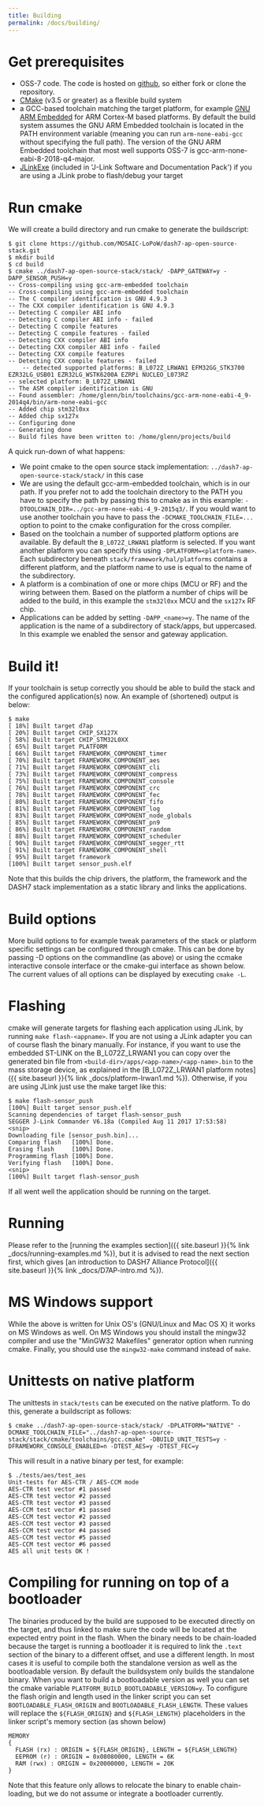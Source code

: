 ```yaml
---
title: Building
permalink: /docs/building/
---
```



# Get prerequisites

- OSS-7 code. The code is hosted on [github](https://github.com/mosaic-lopow/dash7-ap-open-source-stack/), so either fork or clone the repository.
- [CMake](http://www.cmake.org/) (v3.5 or greater) as a flexible build system
- a GCC-based toolchain matching the target platform, for example [GNU ARM Embedded](https://developer.arm.com/open-source/gnu-toolchain/gnu-rm/downloads) for ARM Cortex-M based platforms. By default the build system assumes the GNU ARM Embedded toolchain is located in the PATH environment variable (meaning you can run `arm-none-eabi-gcc` without specifying the full path). The version of the GNU ARM Embedded toolchain that most well supports OSS-7 is gcc-arm-none-eabi-8-2018-q4-major.  
- [JLinkExe](https://www.segger.com/downloads/jlink) (included in 'J-Link Software and Documentation Pack') if you are using a JLink probe to flash/debug your target

# Run cmake

We will create a build directory and run cmake to generate the buildscript:

	$ git clone https://github.com/MOSAIC-LoPoW/dash7-ap-open-source-stack.git
	$ mkdir build
	$ cd build
	$ cmake ../dash7-ap-open-source-stack/stack/ -DAPP_GATEWAY=y -DAPP_SENSOR_PUSH=y
	-- Cross-compiling using gcc-arm-embedded toolchain
	-- Cross-compiling using gcc-arm-embedded toolchain
	-- The C compiler identification is GNU 4.9.3
	-- The CXX compiler identification is GNU 4.9.3
	-- Detecting C compiler ABI info
	-- Detecting C compiler ABI info - failed
	-- Detecting C compile features
	-- Detecting C compile features - failed
	-- Detecting CXX compiler ABI info
	-- Detecting CXX compiler ABI info - failed
	-- Detecting CXX compile features
	-- Detecting CXX compile features - failed
        -- detected supported platforms: B_L072Z_LRWAN1 EFM32GG_STK3700 EZR32LG_USB01 EZR32LG_WSTK6200A EZRPi NUCLEO_L073RZ
	-- selected platform: B_L072Z_LRWAN1
	-- The ASM compiler identification is GNU
	-- Found assembler: /home/glenn/bin/toolchains/gcc-arm-none-eabi-4_9-2014q4/bin/arm-none-eabi-gcc
	-- Added chip stm32l0xx
	-- Added chip sx127x
	-- Configuring done
	-- Generating done
	-- Build files have been written to: /home/glenn/projects/build


A quick run-down of what happens:
* We point cmake to the open source stack implementation: `../dash7-ap-open-source-stack/stack/` in this case
* We are using the default gcc-arm-embedded toolchain, which is in our path. If you prefer not to add the toolchain directory to the PATH you have to specify the path by passing this to cmake as in this example: `-DTOOLCHAIN_DIR=../gcc-arm-none-eabi-4_9-2015q3/`. If you would want to use another toolchain you have to pass the `-DCMAKE_TOOLCHAIN_FILE=...` option to point to the cmake configuration for the cross compiler.
* Based on the toolchain a number of supported platform options are available. By default the `B_L072Z_LRWAN1` platform is selected. If you want another platform you can specify this using `-DPLATFORM=<platform-name>`. Each subdirectory beneath `stack/framework/hal/platforms` contains a different platform, and the platform name to use is equal to the name of the subdirectory.
* A platform is a combination of one or more chips (MCU or RF) and the wiring between them. Based on the platform a number of chips will be added to the build, in this example the `stm32l0xx` MCU and the `sx127x` RF chip.
* Applications can be added by setting `-DAPP_<name>=y`. The name of the application is the name of a subdirectory of stack/apps, but uppercased. In this example we enabled the sensor and gateway application.

# Build it!

If your toolchain is setup correctly you should be able to build the stack and the configured application(s) now. An example of (shortened) output is below:

	$ make
	[ 18%] Built target d7ap
	[ 20%] Built target CHIP_SX127X
	[ 58%] Built target CHIP_STM32L0XX
	[ 65%] Built target PLATFORM
	[ 66%] Built target FRAMEWORK_COMPONENT_timer
	[ 70%] Built target FRAMEWORK_COMPONENT_aes
	[ 71%] Built target FRAMEWORK_COMPONENT_cli
	[ 73%] Built target FRAMEWORK_COMPONENT_compress
	[ 75%] Built target FRAMEWORK_COMPONENT_console
	[ 76%] Built target FRAMEWORK_COMPONENT_crc
	[ 78%] Built target FRAMEWORK_COMPONENT_fec
	[ 80%] Built target FRAMEWORK_COMPONENT_fifo
	[ 81%] Built target FRAMEWORK_COMPONENT_log
	[ 83%] Built target FRAMEWORK_COMPONENT_node_globals
	[ 85%] Built target FRAMEWORK_COMPONENT_pn9
	[ 86%] Built target FRAMEWORK_COMPONENT_random
	[ 88%] Built target FRAMEWORK_COMPONENT_scheduler
	[ 90%] Built target FRAMEWORK_COMPONENT_segger_rtt
	[ 91%] Built target FRAMEWORK_COMPONENT_shell
	[ 95%] Built target framework
	[100%] Built target sensor_push.elf

Note that this builds the chip drivers, the platform, the framework and the DASH7 stack implementation as a static library and links the applications.

# Build options

More build options to for example tweak parameters of the stack or platform specific settings can be configured through cmake. This can be done by passing -D options on the commandline (as above) or using the ccmake interactive console interface or the cmake-gui interface as shown below. The current values of all options can be displayed by executing `cmake -L`.

# Flashing

cmake will generate targets for flashing each application using JLink, by running `make flash-<appname>`.
If you are not using a JLink adapter you can of course flash the binary manually. For instance, if you want to
use the embedded ST-LINK on the B_L072Z_LRWAN1 you can copy over the generated bin file from `<build-dir>/apps/<app-name>/<app-name>.bin` to the mass storage device, as explained in the [B_L072Z_LRWAN1 platform notes]({{ site.baseurl }}{% link _docs/platform-lrwan1.md %}).
Otherwise, if you are using JLink just use the make target like this:

	$ make flash-sensor_push
	[100%] Built target sensor_push.elf
	Scanning dependencies of target flash-sensor_push
	SEGGER J-Link Commander V6.18a (Compiled Aug 11 2017 17:53:58)
	<snip>
	Downloading file [sensor_push.bin]...
	Comparing flash   [100%] Done.
	Erasing flash     [100%] Done.
	Programming flash [100%] Done.
	Verifying flash   [100%] Done.
	<snip>
	[100%] Built target flash-sensor_push

If all went well the application should be running on the target.

# Running

Please refer to the [running the examples section]({{ site.baseurl }}{% link _docs/running-examples.md %}), but it is advised to read the next section first, which gives [an introduction to DASH7 Alliance Protocol]({{ site.baseurl }}{% link _docs/D7AP-intro.md %}).

# MS Windows support

While the above is written for Unix OS's (GNU/Linux and Mac OS X) it works on MS Windows as well. On MS Windows you should install the mingw32 compiler and use the "MinGW32 Makefiles" generator option when running cmake. Finally, you should use the `mingw32-make` command instead of `make`.

# Unittests on native platform

The unittests in `stack/tests` can be executed on the native platform. To do this, generate a buildscript as follows:

    $ cmake ../dash7-ap-open-source-stack/stack/ -DPLATFORM="NATIVE" -DCMAKE_TOOLCHAIN_FILE="../dash7-ap-open-source-stack/stack/cmake/toolchains/gcc.cmake" -DBUILD_UNIT_TESTS=y -DFRAMEWORK_CONSOLE_ENABLED=n -DTEST_AES=y -DTEST_FEC=y

This will result in a native binary per test, for example:

    $ ./tests/aes/test_aes
    Unit-tests for AES-CTR / AES-CCM mode
    AES-CTR test vector #1 passed
    AES-CTR test vector #2 passed
    AES-CTR test vector #3 passed
    AES-CCM test vector #1 passed
    AES-CCM test vector #2 passed
    AES-CCM test vector #3 passed
    AES-CCM test vector #4 passed
    AES-CCM test vector #5 passed
    AES-CCM test vector #6 passed
    AES all unit tests OK !

# Compiling for running on top of a bootloader

The binaries produced by the build are supposed to be executed directly on the target, and thus linked to make sure the code will be located at the expected entry point in the flash. When the binary needs to be chain-loaded because the target is running a bootloader it is required to link the `.text` section of the binary to a different offset, and use a different length. In most cases it is useful to compile both the standalone version as well as the bootloadable version. By default the buildsystem only builds the standalone binary. When you want to build a bootloadable version as well you can set the cmake variable `PLATFORM_BUILD_BOOTLOADABLE_VERSION=y`. To configure the flash origin and length used in the linker script you can set `BOOTLOADABLE_FLASH_ORIGIN` and `BOOTLOADABLE_FLASH_LENGTH`. These values will replace the `${FLASH_ORIGIN}` and `${FLASH_LENGTH}` placeholders in the linker script's memory section (as shown below)

	MEMORY
	{
	  FLASH (rx) : ORIGIN = ${FLASH_ORIGIN}, LENGTH = ${FLASH_LENGTH}
	  EEPROM (r) : ORIGIN = 0x08080000, LENGTH = 6K
	  RAM (rwx) : ORIGIN = 0x20000000, LENGTH = 20K
	}

Note that this feature only allows to relocate the binary to enable chain-loading, but we do not assume or integrate a bootloader currently.

